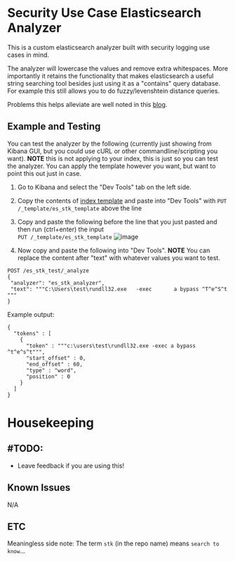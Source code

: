 # Security Use Case Elasticsearch Analyzer

This is a custom elasticsearch analyzer built with security logging use cases in mind.

The analyzer will lowercase the values and remove extra whitespaces. More importantly it retains the functionality that makes elasticsearch a useful string searching tool besides just using it as a "contains" query database. For example this still allows you to do fuzzy/levenshtein distance queries.
 
 
Problems this helps alleviate are well noted in this [blog](https://socprime.com/blog/elastic-for-security-analysts-part-1-searching-strings/).
 
 
 ## Example and Testing
 
 You can test the analyzer by the following (currently just showing from Kibana GUI, but you could use cURL or other commandline/scripting you want).
 **NOTE** this is not applying to your index, this is just so you can test the analyzer. You can apply the template however you want, but want to point this out just in case.
 1. Go to Kibana and select the "Dev Tools" tab on the left side. 
 1. Copy the contents of [index template](es_stk_template.json) and paste into "Dev Tools" with `PUT /_template/es_stk_template` above the line
 1. Copy and paste the following before the line that you just pasted and then run (ctrl+enter) the input  
 `PUT /_template/es_stk_template` 
![image](https://user-images.githubusercontent.com/6351842/159288886-c5796e06-5d1c-4066-92e9-3c32632020d2.png)

 1. Now copy and paste the following into "Dev Tools". **NOTE** You can replace the content after "text" with whatever values you want to test.
 ```
POST /es_stk_test/_analyze
{
  "analyzer": "es_stk_analyzer",
  "text": """C:\Users\test\rundll32.exe   -exec       a bypass ^T^e^S^t  """
}
```
Example output:
```text
{
  "tokens" : [
    {
      "token" : """c:\users\test\rundll32.exe -exec a bypass ^t^e^s^t""",
      "start_offset" : 0,
      "end_offset" : 60,
      "type" : "word",
      "position" : 0
    }
  ]
}
```
 
 
 # Housekeeping
 
 ## #TODO:
- Leave feedback if you are using this!
  
 ## Known Issues
 N/A
 
 
 
 
 ## ETC
 Meaningless side note:
 The term `stk` (in the repo name) means `search to know`...
